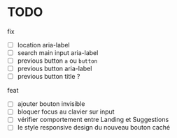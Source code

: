 # TODO

fix

- [ ] location aria-label
- [ ] search main input aria-label
- [ ] previous button `a` ou `button`
- [ ] previous button aria-label
- [ ] previous button title ?

feat

- [ ] ajouter bouton invisible
- [ ] bloquer focus au clavier sur input
- [ ] vérifier comportement entre Landing et Suggestions
- [ ] le style responsive design du nouveau bouton caché
